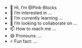 - 👋 Hi, I’m @Pink-Blocks
- 👀 I’m interested in ...
- 🌱 I’m currently learning ...
- 💞️ I’m looking to collaborate on ...
- 📫 How to reach me ...
- 😄 Pronouns: ...
- ⚡ Fun fact: ...

<!---
Pink-Blocks/Pink-Blocks is a ✨ special ✨ repository because its `README.md` (this file) appears on your GitHub profile.
You can click the Preview link to take a look at your changes.
--->

